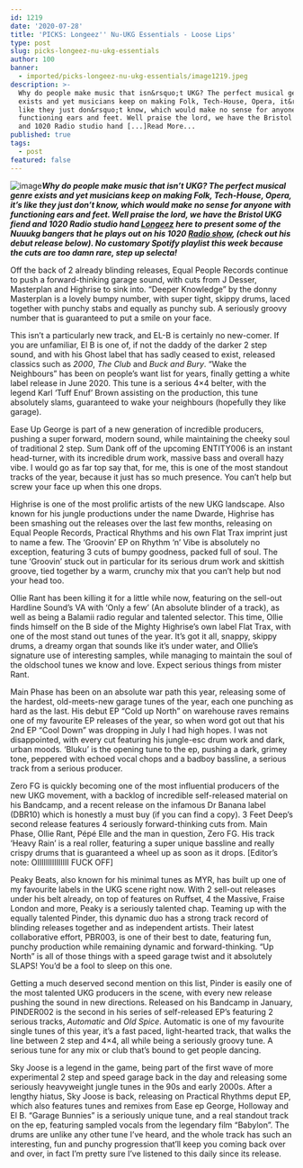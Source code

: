 ```yaml
---
id: 1219
date: '2020-07-28'
title: 'PICKS: Longeez'' Nu-UKG Essentials - Loose Lips'
type: post
slug: picks-longeez-nu-ukg-essentials
author: 100
banner:
  - imported/picks-longeez-nu-ukg-essentials/image1219.jpeg
description: >-
  Why do people make music that isn&rsquo;t UKG? The perfect musical genre
  exists and yet musicians keep on making Folk, Tech-House, Opera, it&rsquo;s
  like they just don&rsquo;t know, which would make no sense for anyone with
  functioning ears and feet. Well praise the lord, we have the Bristol UKG fiend
  and 1020 Radio studio hand [...]Read More...
published: true
tags:
  - post
featured: false
---
```

![image](../imported/picks-longeez-nu-ukg-essentials/image1219.jpeg)**_Why do people make music that isn’t UKG? The perfect musical genre exists and yet musicians keep on making Folk, Tech-House, Opera, it’s like they just don’t know, which would make no sense for anyone with functioning ears and feet. Well praise the lord, we have the Bristol UKG fiend and 1020 Radio studio hand [Longeez](https://www.instagram.com/longeez_/) here to present some of the Nuuukg bangers that he plays out on his 1020 [Radio show](https://www.mixcloud.com/1020Radio/capri-swung-w-longeez-2nd-july-2020/), (check out his debut release below). No customary Spotify playlist this week because the cuts are too damn rare, step up selecta!_** 

Off the back of 2 already blinding releases, Equal People Records continue to push a forward-thinking garage sound, with cuts from J Desser, Masterplan and Highrise to sink into. “Deeper Knowledge” by the donny Masterplan is a lovely bumpy number, with super tight, skippy drums, laced together with punchy stabs and equally as punchy sub. A seriously groovy number that is guaranteed to put a smile on your face.

This isn’t a particularly new track, and EL-B is certainly no new-comer. If you are unfamiliar, El B is one of, if not the daddy of the darker 2 step sound, and with his Ghost label that has sadly ceased to exist, released classics such as _2000_, _The Club_ and _Buck and Bury_. “Wake the Neighbours” has been on people’s want list for years, finally getting a white label release in June 2020. This tune is a serious 4×4 belter, with the legend Karl ‘Tuff Enuf’ Brown assisting on the production, this tune absolutely slams, guaranteed to wake your neighbours (hopefully they like garage).

Ease Up George is part of a new generation of incredible producers, pushing a super forward, modern sound, while maintaining the cheeky soul of traditional 2 step. Sum Dank off of the upcoming ENTITY006 is an instant head-turner, with its incredible drum work, massive bass and overall hazy vibe. I would go as far top say that, for me, this is one of the most standout tracks of the year, because it just has so much presence. You can’t help but screw your face up when this one drops.

Highrise is one of the most prolific artists of the new UKG landscape. Also known for his jungle productions under the name Dwarde, Highrise has been smashing out the releases over the last few months, releasing on Equal People Records, Practical Rhythms and his own Flat Trax imprint just to name a few. The ‘Groovin’ EP on Rhythm ‘n’ Vibe is absolutely no exception, featuring 3 cuts of bumpy goodness, packed full of soul. The tune ‘Groovin’ stuck out in particular for its serious drum work and skittish groove, tied together by a warm, crunchy mix that you can’t help but nod your head too.

Ollie Rant has been killing it for a little while now, featuring on the sell-out Hardline Sound’s VA with ‘Only a few’ (An absolute blinder of a track), as well as being a Balamii radio regular and talented selector. This time, Ollie finds himself on the B side of the Mighty Highrise’s own label Flat Trax, with one of the most stand out tunes of the year. It’s got it all, snappy, skippy drums, a dreamy organ that sounds like it’s under water, and Ollie’s signature use of interesting samples, while managing to maintain the soul of the oldschool tunes we know and love. Expect serious things from mister Rant.

Main Phase has been on an absolute war path this year, releasing some of the hardest, old-meets-new garage tunes of the year, each one punching as hard as the last. His debut EP “Cold up North” on warehouse raves remains one of my favourite EP releases of the year, so when word got out that his 2nd EP “Cool Down” was dropping in July I had high hopes. I was not disappointed, with every cut featuring his jungle-esc drum work and dark, urban moods. ‘Bluku’ is the opening tune to the ep, pushing a dark, grimey tone, peppered with echoed vocal chops and a badboy bassline, a serious track from a serious producer.

Zero FG is quickly becoming one of the most influential producers of the new UKG movement, with a backlog of incredible self-released material on his Bandcamp, and a recent release on the infamous Dr Banana label (DBR10) which is honestly a must buy (if you can find a copy). 3 Feet Deep’s second release features 4 seriously forward-thinking cuts from. Main Phase, Ollie Rant, Pépé Elle and the man in question, Zero FG. His track ‘Heavy Rain’ is a real roller, featuring a super unique bassline and really crispy drums that is guaranteed a wheel up as soon as it drops. \[Editor’s note: OIIIIIIIIIIIIIII FUCK OFF\]

Peaky Beats, also known for his minimal tunes as MYR, has built up one of my favourite labels in the UKG scene right now. With 2 sell-out releases under his belt already, on top of features on Ruffset, 4 the Massive, Fraise London and more, Peaky is a seriously talented chap. Teaming up with the equally talented Pinder, this dynamic duo has a strong track record of blinding releases together and as independent artists. Their latest collaborative effort, PBR003, is one of their best to date, featuring fun, punchy production while remaining dynamic and forward-thinking. “Up North” is all of those things with a speed garage twist and it absolutely SLAPS! You’d be a fool to sleep on this one.

Getting a much deserved second mention on this list, Pinder is easily one of the most talented UKG producers in the scene, with every new release pushing the sound in new directions. Released on his Bandcamp in January, PINDER002 is the second in his series of self-released EP’s featuring 2 serious tracks, _Automatic_ and _Old Spice_. Automatic is one of my favourite single tunes of this year, it’s a fast paced, light-hearted track, that walks the line between 2 step and 4×4, all while being a seriously groovy tune. A serious tune for any mix or club that’s bound to get people dancing.

Sky Joose is a legend in the game, being part of the first wave of more experimental 2 step and speed garage back in the day and releasing some seriously heavyweight jungle tunes in the 90s and early 2000s. After a lengthy hiatus, Sky Joose is back, releasing on Practical Rhythms deput EP, which also features tunes and remixes from Ease ep George, Holloway and El B. “Garage Bunnies” is a seriously unique tune, and a real standout track on the ep, featuring sampled vocals from the legendary film “Babylon”. The drums are unlike any other tune I’ve heard, and the whole track has such an interesting, fun and punchy progression that’ll keep you coming back over and over, in fact I’m pretty sure I’ve listened to this daily since its release.